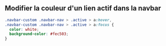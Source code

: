 ## Modifier la couleur d'un lien actif dans la navbar

```css
.navbar-custom .navbar-nav > .active > a:hover,
.navbar-custom .navbar-nav > .active > a:focus {
  color: white;
  background-color: #fec503;
}
```
